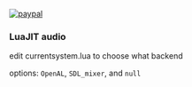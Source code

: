 [![paypal](https://www.paypalobjects.com/en_US/i/btn/btn_donateCC_LG.gif)](https://www.paypal.com/cgi-bin/webscr?cmd=_s-xclick&hosted_button_id=KYWUWS86GSFGL)

### LuaJIT audio

edit currentsystem.lua to choose what backend

options: `OpenAL`, `SDL_mixer`, and `null`

